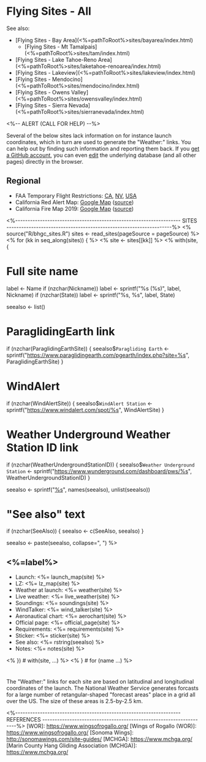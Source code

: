# Flying Sites - All

See also:

* [Flying Sites - Bay Area](<%=pathToRoot%>sites/bayarea/index.html)
  - [Flying Sites - Mt Tamalpais](<%=pathToRoot%>sites/tam/index.html)
* [Flying Sites - Lake Tahoe-Reno Area](<%=pathToRoot%>sites/laketahoe-renoarea/index.html)
* [Flying Sites - Lakeview](<%=pathToRoot%>sites/lakeview/index.html)
* [Flying Sites - Mendocino](<%=pathToRoot%>sites/mendocino/index.html)
* [Flying Sites - Owens Valley](<%=pathToRoot%>sites/owensvalley/index.html)
* [Flying Sites - Sierra Nevada](<%=pathToRoot%>sites/sierranevada/index.html)


<%-- ALERT (CALL FOR HELP) --%>
<div class="alert alert-warning" role="alert">
Several of the below sites lack information on for instance launch
coordinates, which in turn are used to generate the "Weather:" links.
You can help out by finding such information and reporting them back.
If you <a class="alert-link" id="edit"
href="https://github.com/join">get a GitHub account</a>, you can even
<span style="white-space: nowrap;"><a class="alert-link" id="edit"
href="https://github.com/BHGC/website/tree/master/content/sites/sites.dcf">edit</a>
<span class="glyphicon glyphicon-edit"></span></span> 
the underlying database (and all other pages) directly in the browser.
</div>


## Regional

* FAA Temporary Flight Restrictions:
  [CA](https://tfr.faa.gov/tfr_map/states.jsp?select2=CA),
  [NV](https://tfr.faa.gov/tfr_map/states.jsp?select2=NV),
  [USA](https://tfr.faa.gov/tfr_map_ims/html/index.html)
* California Red Alert Map: [Google Map](https://www.google.com/maps/d/viewer?mid=1yFb10tX5BPvSXtBWgOF1eZDVGE8&ll=38.48938213414961%2C-120.44777037662482&z=6) ([source](http://www.fire.ca.gov/communications/communications_firesafety_redflagwarning))
* California Fire Map 2019: [Google Map](https://www.google.com/maps/d/viewer?mid=1jWr_7HBs-dNjhRa1r32I5Grrk4nrd_CM) ([source](https://www.fire.ca.gov/general/firemaps.php))


<%-------------------------------------------------------------------
 SITES
 -------------------------------------------------------------------%>
<%
source("R/bhgc_sites.R")
sites <- read_sites(pageSource = pageSource)
%>
<% for (kk in seq_along(sites)) { %>
<% site <- sites[[kk]] %>
<% with(site, {

  # Full site name
  label <- Name
  if (nzchar(Nickname)) label <- sprintf("%s (%s)", label, Nickname)
  if (nzchar(State)) label <- sprintf("%s, %s", label, State)

  seealso <- list()

  # ParaglidingEarth link
  if (nzchar(ParaglidingEarthSite)) {
    seealso$`Paragliding Earth` <- sprintf("https://www.paraglidingearth.com/pgearth/index.php?site=%s", ParaglidingEarthSite)
  }

  # WindAlert
  if (nzchar(WindAlertSite)) {
    seealso$`WindAlert Station` <- sprintf("https://www.windalert.com/spot/%s", WindAlertSite)
  }

  # Weather Underground Weather Station ID link
  if (nzchar(WeatherUndergroundStationID)) {
    seealso$`Weather Underground Station` <- sprintf("https://www.wunderground.com/dashboard/pws/%s", WeatherUndergroundStationID)
  }

  seealso <- sprintf("[%s](%s)", names(seealso), unlist(seealso))
  
  # "See also" text
  if (nzchar(SeeAlso)) {
    seealso <- c(SeeAlso, seealso)
  }
  
  seealso <- paste(seealso, collapse=", ")
%>	  
## <%=label%>

* Launch: <%= launch_map(site) %>
* LZ: <%= lz_map(site) %>
* Weather at launch: <%= weather(site) %>
* Live weather: <%= live_weather(site) %>
* Soundings: <%= soundings(site) %>
* WindTalker: <%= wind_talker(site) %>
* Aeronautical chart: <%= aerochart(site) %>
* Official page: <%= official_page(site) %>
* Requirements: <%= requirements(site) %>
* Sticker: <%= sticker(site) %>
* See also: <%= rstring(seealso) %>
* Notes: <%= notes(site) %>

<% }) # with(site, ...) %>
<% } # for (name ...) %>


<div class="alert alert-info" role="alert" style="margin-top: 5ex;">
The "Weather:" links for each site are based on latitudinal and
longitudinal coordinates of the launch.
The National Weather Service generates forcasts for a large number of
retangular-shaped "forecast areas" place in a grid all over the US.
The size of these areas is 2.5-by-2.5 km.
</div>


<%-------------------------------------------------------------------
 REFERENCES
 -------------------------------------------------------------------%>
[WOR]: https://www.wingsofrogallo.org/
[Wings of Rogallo (WOR)]: https://www.wingsofrogallo.org/
[Sonoma Wings]: http://sonomawings.com/site-guides/
[MCHGA]: https://www.mchga.org/
[Marin County Hang Gliding Association (MCHGA)]: https://www.mchga.org/
